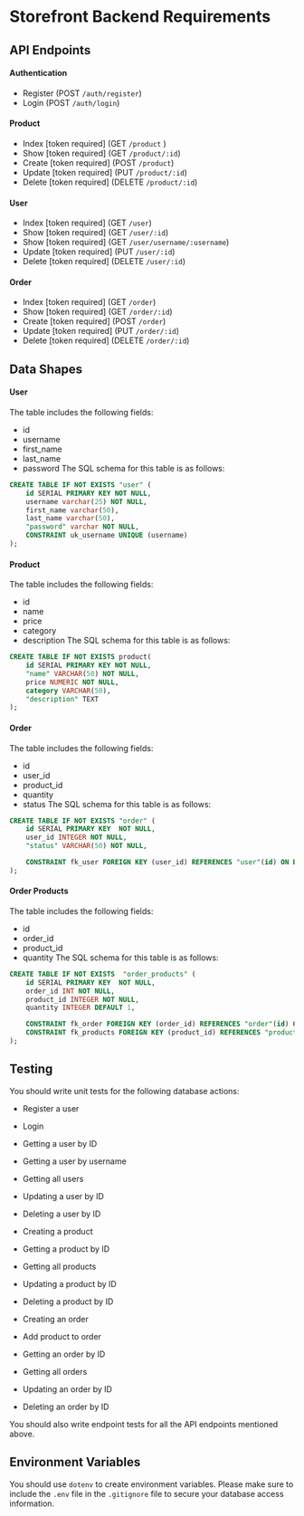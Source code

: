 # Storefront Backend Requirements

## API Endpoints

#### Authentication
- Register (POST `/auth/register`)
- Login (POST `/auth/login`)

#### Product
- Index [token required] (GET `/product` )
- Show [token required] (GET `/product/:id`)
- Create [token required] (POST `/product`)
- Update [token required] (PUT `/product/:id`)
- Delete [token required] (DELETE `/product/:id`)

#### User
- Index [token required] (GET `/user`)
- Show [token required] (GET `/user/:id`)
- Show [token required] (GET `/user/username/:username`)
- Update [token required] (PUT `/user/:id`)
- Delete [token required] (DELETE `/user/:id`)

#### Order
- Index [token required] (GET `/order`)
- Show [token required] (GET `/order/:id`)
- Create [token required] (POST `/order`)
- Update [token required] (PUT `/order/:id`)
- Delete [token required] (DELETE `/order/:id`)

## Data Shapes

#### User
The table includes the following fields:
- id
- username
- first_name
- last_name
- password
The SQL schema for this table is as follows:
```sql
CREATE TABLE IF NOT EXISTS "user" (
    id SERIAL PRIMARY KEY NOT NULL,
    username varchar(25) NOT NULL,
    first_name varchar(50),
    last_name varchar(50),
    "password" varchar NOT NULL,
    CONSTRAINT uk_username UNIQUE (username)
);

```

#### Product
The table includes the following fields: 
- id
- name
- price
- category
- description
The SQL schema for this table is as follows: 
```sql
CREATE TABLE IF NOT EXISTS product(
    id SERIAL PRIMARY KEY NOT NULL,
    "name" VARCHAR(50) NOT NULL,
    price NUMERIC NOT NULL,
    category VARCHAR(50),
    "description" TEXT
);
```

#### Order
The table includes the following fields:
- id
- user_id
- product_id
- quantity
- status
The SQL schema for this table is as follows:
```sql
CREATE TABLE IF NOT EXISTS "order" (
    id SERIAL PRIMARY KEY  NOT NULL,
    user_id INTEGER NOT NULL,
    "status" VARCHAR(50) NOT NULL,

    CONSTRAINT fk_user FOREIGN KEY (user_id) REFERENCES "user"(id) ON DELETE CASCADE ON UPDATE CASCADE
);
```

#### Order Products
The table includes the following fields:
- id
- order_id
- product_id
- quantity
The SQL schema for this table is as follows:
```sql
CREATE TABLE IF NOT EXISTS  "order_products" (
    id SERIAL PRIMARY KEY  NOT NULL,
    order_id INT NOT NULL,
    product_id INTEGER NOT NULL,
    quantity INTEGER DEFAULT 1,

    CONSTRAINT fk_order FOREIGN KEY (order_id) REFERENCES "order"(id) ON DELETE CASCADE ON UPDATE CASCADE,
    CONSTRAINT fk_products FOREIGN KEY (product_id) REFERENCES "product"(id) ON DELETE CASCADE ON  UPDATE CASCADE
);
```

## Testing

You should write unit tests for the following database actions:

- Register a user
- Login

- Getting a user by ID
- Getting a user by username
- Getting all users
- Updating a user by ID
- Deleting a user by ID

- Creating a product
- Getting a product by ID
- Getting all products
- Updating a product by ID
- Deleting a product by ID

- Creating an order
- Add product to order
- Getting an order by ID
- Getting all orders
- Updating an order by ID
- Deleting an order by ID

You should also write endpoint tests for all the API endpoints mentioned above.

## Environment Variables

You should use `dotenv` to create environment variables. Please make sure to include the `.env` file in the `.gitignore` file to secure your database access information.